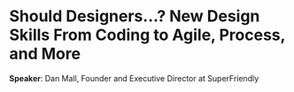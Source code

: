 # Should Designers...? New Design Skills From Coding to Agile, Process, and More

__Speaker__: Dan Mall, Founder and Executive Director at SuperFriendly